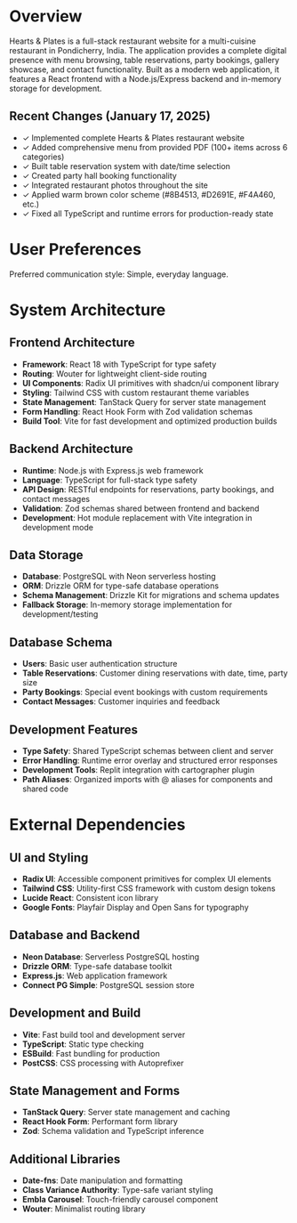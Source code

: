 # Overview

Hearts & Plates is a full-stack restaurant website for a multi-cuisine restaurant in Pondicherry, India. The application provides a complete digital presence with menu browsing, table reservations, party bookings, gallery showcase, and contact functionality. Built as a modern web application, it features a React frontend with a Node.js/Express backend and in-memory storage for development.

## Recent Changes (January 17, 2025)
- ✓ Implemented complete Hearts & Plates restaurant website
- ✓ Added comprehensive menu from provided PDF (100+ items across 6 categories)
- ✓ Built table reservation system with date/time selection
- ✓ Created party hall booking functionality 
- ✓ Integrated restaurant photos throughout the site
- ✓ Applied warm brown color scheme (#8B4513, #D2691E, #F4A460, etc.)
- ✓ Fixed all TypeScript and runtime errors for production-ready state

# User Preferences

Preferred communication style: Simple, everyday language.

# System Architecture

## Frontend Architecture
- **Framework**: React 18 with TypeScript for type safety
- **Routing**: Wouter for lightweight client-side routing
- **UI Components**: Radix UI primitives with shadcn/ui component library
- **Styling**: Tailwind CSS with custom restaurant theme variables
- **State Management**: TanStack Query for server state management
- **Form Handling**: React Hook Form with Zod validation schemas
- **Build Tool**: Vite for fast development and optimized production builds

## Backend Architecture
- **Runtime**: Node.js with Express.js web framework
- **Language**: TypeScript for full-stack type safety
- **API Design**: RESTful endpoints for reservations, party bookings, and contact messages
- **Validation**: Zod schemas shared between frontend and backend
- **Development**: Hot module replacement with Vite integration in development mode

## Data Storage
- **Database**: PostgreSQL with Neon serverless hosting
- **ORM**: Drizzle ORM for type-safe database operations
- **Schema Management**: Drizzle Kit for migrations and schema updates
- **Fallback Storage**: In-memory storage implementation for development/testing

## Database Schema
- **Users**: Basic user authentication structure
- **Table Reservations**: Customer dining reservations with date, time, party size
- **Party Bookings**: Special event bookings with custom requirements
- **Contact Messages**: Customer inquiries and feedback

## Development Features
- **Type Safety**: Shared TypeScript schemas between client and server
- **Error Handling**: Runtime error overlay and structured error responses
- **Development Tools**: Replit integration with cartographer plugin
- **Path Aliases**: Organized imports with @ aliases for components and shared code

# External Dependencies

## UI and Styling
- **Radix UI**: Accessible component primitives for complex UI elements
- **Tailwind CSS**: Utility-first CSS framework with custom design tokens
- **Lucide React**: Consistent icon library
- **Google Fonts**: Playfair Display and Open Sans for typography

## Database and Backend
- **Neon Database**: Serverless PostgreSQL hosting
- **Drizzle ORM**: Type-safe database toolkit
- **Express.js**: Web application framework
- **Connect PG Simple**: PostgreSQL session store

## Development and Build
- **Vite**: Fast build tool and development server
- **TypeScript**: Static type checking
- **ESBuild**: Fast bundling for production
- **PostCSS**: CSS processing with Autoprefixer

## State Management and Forms
- **TanStack Query**: Server state management and caching
- **React Hook Form**: Performant form library
- **Zod**: Schema validation and TypeScript inference

## Additional Libraries
- **Date-fns**: Date manipulation and formatting
- **Class Variance Authority**: Type-safe variant styling
- **Embla Carousel**: Touch-friendly carousel component
- **Wouter**: Minimalist routing library